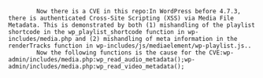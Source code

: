 
            Now there is a CVE in this repo:In WordPress before 4.7.3, there is authenticated Cross-Site Scripting (XSS) via Media File Metadata. This is demonstrated by both (1) mishandling of the playlist shortcode in the wp_playlist_shortcode function in wp-includes/media.php and (2) mishandling of meta information in the renderTracks function in wp-includes/js/mediaelement/wp-playlist.js..
            Now the following functions is the cause for the CVE:wp-admin/includes/media.php:wp_read_audio_metadata();wp-admin/includes/media.php:wp_read_video_metadata();
            